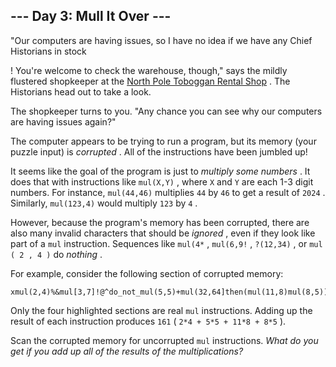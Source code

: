 

\--- Day 3: Mull It Over \---
-----------------------------

"Our computers are having issues, so I have no idea if we have any Chief Historians
in stock

! You're welcome to check the warehouse, though," says the mildly flustered shopkeeper at the
[North Pole Toboggan Rental Shop](/2020/day/2)
. The Historians head out to take a look.

The shopkeeper turns to you. "Any chance you can see why our computers are having issues again?"

The computer appears to be trying to run a program, but its memory (your puzzle input) is
*corrupted*
. All of the instructions have been jumbled up!

It seems like the goal of the program is just to
*multiply some numbers*
. It does that with instructions like
`mul(X,Y)`
, where
`X`
and
`Y`
are each 1-3 digit numbers. For instance,
`mul(44,46)`
multiplies
`44`
by
`46`
to get a result of
`2024`
. Similarly,
`mul(123,4)`
would multiply
`123`
by
`4`
.

However, because the program's memory has been corrupted, there are also many invalid characters that should be
*ignored*
, even if they look like part of a
`mul`
instruction. Sequences like
`mul(4*`
,
`mul(6,9!`
,
`?(12,34)`
, or
`mul ( 2 , 4 )`
do
*nothing*
.

For example, consider the following section of corrupted memory:

```
xmul(2,4)%&mul[3,7]!@^do_not_mul(5,5)+mul(32,64]then(mul(11,8)mul(8,5))
```

Only the four highlighted sections are real
`mul`
instructions. Adding up the result of each instruction produces
`161`
(
`2*4 + 5*5 + 11*8 + 8*5`
).

Scan the corrupted memory for uncorrupted
`mul`
instructions.
*What do you get if you add up all of the results of the multiplications?*


